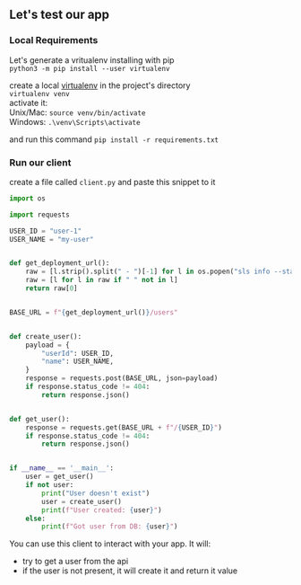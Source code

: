 
## Let's test our app

### Local Requirements
Let's generate a vritualenv
installing with pip <br>
`python3 -m pip install --user virtualenv` <br>

create a local [virtualenv](https://packaging.python.org/en/latest/guides/installing-using-pip-and-virtual-environments/) in the project's directory <br>
`virtualenv venv`<br>
activate it:<br>
Unix/Mac: `source venv/bin/activate` <br>
Windows: `.\venv\Scripts\activate` <br>

and run this command `pip install -r requirements.txt`

### Run our client
create a file called `client.py` and paste this snippet to it

```py
import os

import requests

USER_ID = "user-1"
USER_NAME = "my-user"


def get_deployment_url():
    raw = [l.strip().split(" - ")[-1] for l in os.popen("sls info --stage local").readlines() if "http" in l]
    raw = [l for l in raw if " " not in l]
    return raw[0]


BASE_URL = f"{get_deployment_url()}/users"


def create_user():
    payload = {
        "userId": USER_ID,
        "name": USER_NAME,
    }
    response = requests.post(BASE_URL, json=payload)
    if response.status_code != 404:
        return response.json()


def get_user():
    response = requests.get(BASE_URL + f"/{USER_ID}")
    if response.status_code != 404:
        return response.json()


if __name__ == '__main__':
    user = get_user()
    if not user:
        print("User doesn't exist")
        user = create_user()
        print(f"User created: {user}")
    else:
        print(f"Got user from DB: {user}")

```

You can use this client to interact with your app.
It will:
- try to get a user from the api
- if the user is not present, it will create it and return it value
